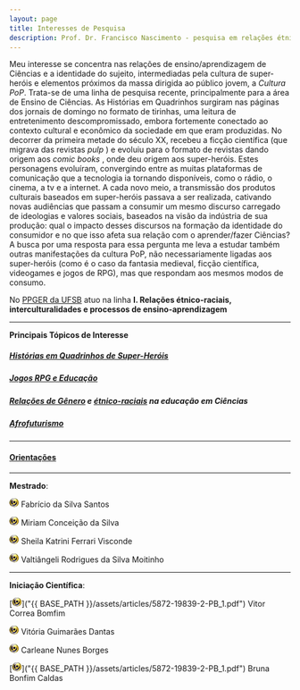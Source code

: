 ```yaml
---
layout: page
title: Interesses de Pesquisa
description: Prof. Dr. Francisco Nascimento - pesquisa em relações étnico-raciais e afrofuturismo ensino de ciências e educação Histórias em Quadrinhos de Super-Heróis e Impacto Cultural no Ensino de Ciências no Ensino de Física Jogos de RPG e Educação e Ensino de Ciências e Ensino de Física
---
```


Meu interesse se concentra nas relações de ensino/aprendizagem de Ciências  e a identidade do sujeito, intermediadas pela cultura de super-heróis e elementos próximos da massa dirigida ao público jovem, a _Cultura PoP_.
Trata-se de uma linha de pesquisa recente, principalmente para a área de Ensino de Ciências. As Histórias em Quadrinhos surgiram  nas páginas dos jornais de domingo no formato de tirinhas, uma leitura de entretenimento descompromissado, embora fortemente conectado ao contexto cultural e econômico da sociedade em que eram produzidas. No decorrer da primeira metade do século XX, recebeu a ficção científica (que migrava das revistas _pulp_ ) e evoluiu para o formato de revistas dando origem aos _comic books_ , onde deu origem aos super-heróis. Estes personagens evoluíram,  convergindo entre as muitas plataformas de comunicação que a tecnologia ia tornando disponíveis, como o rádio, o cinema, a tv e a internet. A cada novo meio, a transmissão dos produtos culturais baseados em super-heróis passava a ser realizada, cativando novas audiências que passam a consumir um mesmo discurso carregado de ideologias e valores sociais, baseados na visão da indústria de sua produção: qual o impacto desses discursos na formação da identidade do consumidor e no que isso afeta sua relação com o aprender/fazer Ciências?  
A busca por uma resposta para essa pergunta me leva a estudar também outras manifestações da cultura PoP, não necessariamente ligadas aos super-heróis (como é o caso da fantasia medieval, ficção científica,  videogames e jogos de RPG), mas que respondam aos mesmos modos de consumo.


No [PPGER da UFSB](https://ufsb.edu.br/ppger/) atuo na linha **I. Relações étnico-raciais, interculturalidades e processos de ensino-aprendizagem**


---

**Principais Tópicos de Interesse**

##### [Histórias em Quadrinhos de Super-Heróis](https://itxesco.github.io/pages/hq.html)

##### [Jogos RPG e Educação](https://itxesco.github.io/pages/rpg.html)

##### [Relações de Gênero](itxesco.github.io/pages/genero.html) e [étnico-raciais](itxesco.github.io/pages/etnicoraciais.html) na educação em Ciências

##### [Afrofuturismo](itxesco.github.io/pages/afrofuturismo.html)

---
#### [Orientações](https://itxesco.github.io/pages/alunos.html)

---

**Mestrado**:

 [![lattes](icons16/lattes-icon.png)]("http://lattes.cnpq.br/7551985613163404") Fabrício da Silva Santos  

 [![lattes](icons16/lattes-icon.png)](http://lattes.cnpq.br/4026848433366326) Miriam Conceição da Silva

 [![lattes](icons16/lattes-icon.png)](http://lattes.cnpq.br/8317287394228958) Sheila Katrini Ferrari Visconde

 [![lattes](icons16/lattes-icon.png)](http://lattes.cnpq.br/0265292324050570) Valtiângeli Rodrigues da Silva Moitinho

 ---

**Iniciação Científica**:

[![lattes](icons16/lattes-icon.png)]("{{ BASE_PATH }}/assets/articles/5872-19839-2-PB_1.pdf") Vitor Correa Bomfim

[![lattes](icons16/lattes-icon.png)](http://lattes.cnpq.br/0441717524768073) Vitória Guimarães Dantas  

[![lattes](icons16/lattes-icon.png)](http://lattes.cnpq.br/5977115182619808) Carleane Nunes Borges

[![lattes](icons16/lattes-icon.png)]("{{ BASE_PATH }}/assets/articles/5872-19839-2-PB_1.pdf") Bruna Bonfim Caldas   
